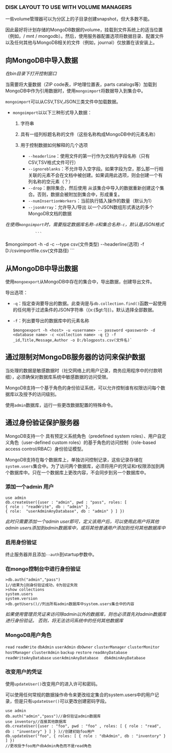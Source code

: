 ### DISK LAYOUT TO USE WITH VOLUME MANAGERS

一些volume管理器可以为分区上的子目录创建snapshot，但大多数不能。

因此最好将计划存储的MongoDB数据的volume，挂载到文件系统上的适当位置（例如，/ mnt / mongodb）。然后，使用服务器配置选项将数据目录、配置文件以及任何其他与MongoDB相关的文件（例如，journal）仅放置在该安装上。 

## 向MongoDB中导入数据

*在bin目录下打开控制窗口*

当需要将大量数据（ZIP code表，IP地理位置表，parts catalogs等）加载到MongoDB中作为引用数据时，使用`mongoimport`将数据导入到集合中。

`mongoimport`可以从CSV,TSV,JSON三类文件中加载数据。

+ `mongoimport`以以下三种形式导入数据：

  1. 字符串

  2. 具有一组列标题名称的文件（这些名称构成MongoDB中的元素名称）

  3. 用于控制数据如何解释的几个选项
     + `--headerline`：使用文件的第一行作为文档内字段名称（只有CSV,TSV格式文件可行）
     + `--ignoreblanks`：不允许导入空字段。如果字段为空，那么那一行相关联的元素不会在文档中被创建。如果调用此选项，则会创建一个有列名称的空元素（？）
     + `--drop`：删除集合，然后使用 从该集合中导入的数据重新创建这个集合。否则，数据会被附加到集合中，形成重复。
     + `--numInsertionWorkers`：当前执行插入操作的数量（默认为1）
     + `--jsonArray`：允许导入/导出 以一个JSON数组形式表达的多个MongoDB文档的数据

*在使用`mongoimport`时，需要指定数据库名称`-d`和集合名称`-c`，默认是JSON格式*

                 ```
$mongoimport -h <host> -d <database name> -c <collection name> --type csv(文件类型) --headerline(选项) -f D:/csvimportfile.csv(文件路径)
                 ```

## 从MongoDB中导出数据

使用`mongoexport`从MongoDB中存在的集合中，导出数据，创建导出文件。

导出选项：

+ `-q`：指定查询要导出的数据。此查询是与`db.collection.find()`函数一起使用的任何用于过滤条件的JSON字符串（{x:{$gt:1}}）。默认选择全部数据。

+ `-f`：列出要导出的数据库中的元素名称

  ```
  $mongoexport -h <host> -u <username> -- password <password> -d <database name> -c <collection name> -q {} -f _id,Title,Message,Author -o D:/blogposts.csv(文件名)`
  ```

## 通过限制对MongoDB服务器的访问来保护数据

当处理的数据是敏感数据时（社交网络上的用户记录，商务应用程序中的付款明细），必须确保对数据库系统中敏感数据的访问受限。

MongoDB支持一个基于角色的身份验证系统，可以允许控制谁有权限访问每个数据库以及授予的访问级别。

使用`admin`数据库，运行一些更改数据配置的特殊命令。

## 通过身份验证保护服务器

MongoDB支持一个 具有预定义系统角色（predefined system roles）、用户自定义角色（user-defined custom roles）的基于角色的访问控制（role-based access control/RBAC）身份验证模型。

MongoDB支持在每个数据库上，单独访问控制记录，这些记录存储在`system.users`集合中。为了访问两个数据库，必须将用户的凭证和r权限添加到两个数据库中。只在一个数据库上更改内容，不会同步到另一个数据库中。

### 添加一个admin 用户

```
use admin
db.createUser({user : "admin", pwd : "pass", roles: [ 
{ role : "readWrite", db : "admin" },
{ role:  "userAdminAnyDatabase", db : "admin" } ] })
```

*此时只需要添加一个admin user即可，定义该用户后，可以使用此用户将其他admin users添加到admin数据库中，或将其他普通用户添加到任何其他数据库中*

### 启用身份验证

终止服务器并且添加`--auth`到startup参数中。

### 在mongo控制台中进行身份验证

```
>db.auth("admin","pass")
1//结果为1则身份验证成功，0为验证失败
>show collections
system.users
system.version
>db.getUsers()//列出所有admin数据库中system.users集合中的内容
```

*如果使用管理员凭证来访问除admin以外的数据库，则也必须首先对admin数据库进行身份验证。 否则，将无法访问系统中的任何其他数据库*

### MongoDB用户角色

`read` `readWrite` `dbAdmin` `userAdmin` `dbOwner` `clusterManager` `clusterMonitor` `hostManager` `clusterAdmin` `backup` `restore` `readAnyDatabase` `readWriteAnyDatabase` `userAdminAnyDatabase` `	dbAdminAnyDatabase`

### 改变用户的凭证

使用`updateUser()`改变用户的进入许可和密码。

可以使用任何常规的数据操作命令来更改给定集合的system.users中的用户记录，但是只有`updateUser()`可以更改创建密码字段。

```
use admin
db.auth("admin","pass")//身份验证admin数据库
use inventory//连接其他数据库
db.createUser({user : "foo", pwd : "foo" , roles: [ { role : "read", db : "inventory" } ] } )//创建初始foo用户
db.updateUser("foo", { roles: [ { role : "dbAdmin", db : "inventory" } ] }) 
//更改授予foo用户dbAdmin角色而不是read角色
```

























































































































































































